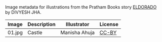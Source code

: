 Image metadata for illustrations from the Pratham Books story [ELDORADO](https://storyweaver.org.in/stories/3963-eldorado) by DIVYESH JHA.

Image | Description | Illustrator | License
----- | ----------- | ----------- | -------
01.jpg | Castle  | Manisha Ahuja | [CC-BY](https://creativecommons.org/licenses/by/4.0/)
